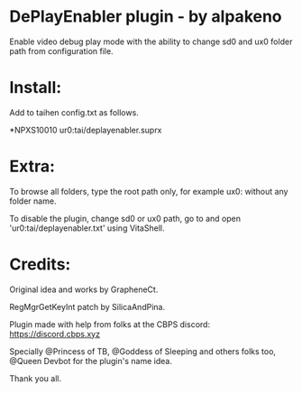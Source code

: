 # DePlayEnabler plugin - by alpakeno

Enable video debug play mode with the ability to change sd0 and ux0 folder path from configuration file.

# Install:

Add to taihen config.txt as follows.

*NPXS10010
ur0:tai/deplayenabler.suprx

# Extra:

To browse all folders, type the root path only, for example ux0: without any folder name. 

To disable the plugin, change sd0 or ux0 path, go to and open 'ur0:tai/deplayenabler.txt' using VitaShell.

# Credits:

Original idea and works by GrapheneCt.

RegMgrGetKeyInt patch by SilicaAndPina.

Plugin made with help from folks at the CBPS discord: https://discord.cbps.xyz

Specially @Princess of TB, @Goddess of Sleeping and others folks too, @Queen Devbot for the plugin's name idea.

Thank you all.